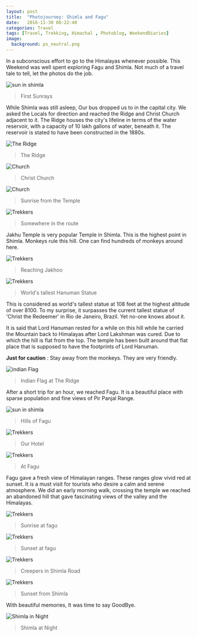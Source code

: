 ```yaml
---
layout: post
title:  "Photojourney: Shimla and Fagu"
date:   2016-11-30 00:22:40
categories: Travel
tags: [Travel, Trekking, Himachal , Photoblog, WeekendDiaries]
image:
  background: ps_neutral.png
---
```

In a subconscious effort to go to the Himalayas whenever possible. This Weekend was well spent exploring Fagu and Shimla.
Not much of a travel tale to tell, let the photos do the job.

<img src="https://i.imgur.com/WLcNgbp.jpg" alt="sun in shimla">

>First Sunrays

While Shimla was still asleep, Our bus dropped us to in the capital city. We asked the Locals for direction and reached the Ridge and Christ Church adjacent to it. The Ridge houses the city's lifeline in terms of the water reservoir, with a capacity of 10 lakh gallons of water, beneath it. The reservoir is stated to have been constructed in the 1880s.

<img src="https://i.imgur.com/b8aTzFw.jpg" alt="The Ridge">

>The Ridge

<img src="https://i.imgur.com/0p0azxS.jpg" alt="Church">

>Christ Church

<img src="https://i.imgur.com/GPIPCWS.jpg" alt="Church">

>Sunrise from the Temple

<img src="https://i.imgur.com/QFmDukZ.jpg" alt="Trekkers">

>Somewhere in the route

Jakhu Temple is very popular Temple in Shimla. This is the highest point in Shimla. Monkeys rule this hill. One can find hundreds of monkeys around here.

<img src="https://i.imgur.com/Ir9qYmn.jpg" alt="Trekkers">

>Reaching Jakhoo

<img src="https://i.imgur.com/iMmmL0h.jpg" alt="Trekkers">

>World's tallest Hanuman Statue

This is considered as world's tallest statue at 108 feet at the highest altitude of over 8100. To my surprise, it surpasses the current tallest statue of 'Christ the Redeemer' in Rio de Janeiro, Brazil. Yet no-one knows about it.

It is said that Lord Hanuman rested for a while on this hill while he carried the Mountain back to Himalayas after Lord Lakshman was cured. Due to which the hill is flat from the top. The temple has been built around that flat place that is supposed to have the footprints of Lord Hanuman.

**Just for caution** : Stay away from the monkeys. They are very friendly.

<img src="https://i.imgur.com/mnnXxVG.jpg" alt="indian Flag">

>Indian Flag at The Ridge

After a short trip for an hour, we reached Fagu. It is a beautiful place with sparse population and fine views of Pir Panjal Range.

<img src="https://i.imgur.com/VzgPg38.jpg" alt="sun in shimla">

>Hills of Fagu

<img src="https://i.imgur.com/ji0408V.jpg" alt="Trekkers">

>Our Hotel

<img src="https://i.imgur.com/dQrCZB5.jpg" alt="Trekkers">

>At Fagu

Fagu gave a fresh view of Himalayan ranges. These ranges glow vivid red at sunset. It is a must visit for tourists who desire a calm and serene atmosphere. We did an early morning walk, crossing the temple we reached an abandoned hill that gave fascinating views of the valley and the Himalayas.

<img src="https://i.imgur.com/xWyrLl4.jpg" alt="Trekkers">

>Sunrise at fagu

<img src="https://i.imgur.com/LAxp3sq.jpg" alt="Trekkers">

>Sunset at fagu

<img src="https://i.imgur.com/Lg0RrfN.jpg" alt="Trekkers">

>Creepers in Shimla Road

<img src="https://i.imgur.com/q2eg0pO.jpg" alt="Trekkers">

>Sunset from Shimla

With beautiful memories, It was time to say GoodBye.

<img src="https://i.imgur.com/jlRWMTg.jpg" alt="Shimla in Night">

>Shimla at Night
